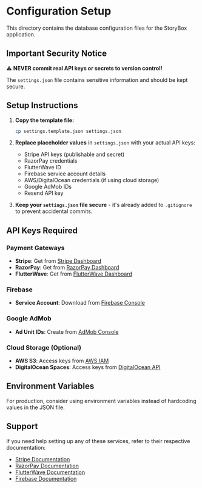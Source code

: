 # Configuration Setup

This directory contains the database configuration files for the StoryBox application.

## Important Security Notice

⚠️ **NEVER commit real API keys or secrets to version control!**

The `settings.json` file contains sensitive information and should be kept secure.

## Setup Instructions

1. **Copy the template file:**
   ```bash
   cp settings.template.json settings.json
   ```

2. **Replace placeholder values** in `settings.json` with your actual API keys:
   - Stripe API keys (publishable and secret)
   - RazorPay credentials
   - FlutterWave ID
   - Firebase service account details
   - AWS/DigitalOcean credentials (if using cloud storage)
   - Google AdMob IDs
   - Resend API key

3. **Keep your `settings.json` file secure** - it's already added to `.gitignore` to prevent accidental commits.

## API Keys Required

### Payment Gateways
- **Stripe**: Get from [Stripe Dashboard](https://dashboard.stripe.com/apikeys)
- **RazorPay**: Get from [RazorPay Dashboard](https://dashboard.razorpay.com/settings/api-keys)
- **FlutterWave**: Get from [FlutterWave Dashboard](https://dashboard.flutterwave.com/settings/apis)

### Firebase
- **Service Account**: Download from [Firebase Console](https://console.firebase.google.com/project/_/settings/serviceaccounts/adminsdk)

### Google AdMob
- **Ad Unit IDs**: Create from [AdMob Console](https://admob.google.com/home/)

### Cloud Storage (Optional)
- **AWS S3**: Access keys from [AWS IAM](https://console.aws.amazon.com/iam/)
- **DigitalOcean Spaces**: Access keys from [DigitalOcean API](https://cloud.digitalocean.com/account/api/tokens)

## Environment Variables

For production, consider using environment variables instead of hardcoding values in the JSON file.

## Support

If you need help setting up any of these services, refer to their respective documentation:
- [Stripe Documentation](https://stripe.com/docs)
- [RazorPay Documentation](https://razorpay.com/docs/)
- [FlutterWave Documentation](https://developer.flutterwave.com/docs/)
- [Firebase Documentation](https://firebase.google.com/docs)

